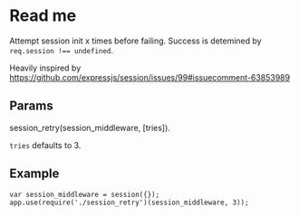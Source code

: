 # Read me

Attempt session init x times before failing.
Success is detemined by `req.session !== undefined`.

Heavily inspired by https://github.com/expressjs/session/issues/99#issuecomment-63853989

## Params
session_retry(session_middleware, [tries]).

`tries` defaults to 3.

## Example
```
var session_middleware = session({});
app.use(require('./session_retry')(session_middleware, 3));
```
